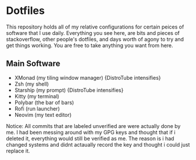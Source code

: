 # Dotfiles

This repository holds all of my relative configurations for certain peices of software that I use daily. Everything you see here, are bits and pieces of stackoverflow, other people's dotfiles, and days worth of agony to try and get things working. You are free to take anything you want from here.

## Main Software

- XMonad (my tiling window manager) {DistroTube intensifies}
- Zsh   (my shell)
- Starship (my prompt) {DistroTube intensifies}
- Kitty (my terminal)
- Polybar (the bar of bars)
- Rofi (run launcher)
- Neovim (my text editor)

Notice: All commits that are labeled unverified are were actually done by me. I had been messing around with my GPG keys and thought that if i deleted it, everything would still be verified as me. The reason is i had changed systems and didnt actaually record the key and thought i could just replace it.
